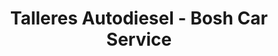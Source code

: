 ---
title: "Talleres Autodiesel - Bosh Car Service"
url: /ubeda/talleres-autodiesel-bosh-car-service/
shop: Autowerkstatt
---